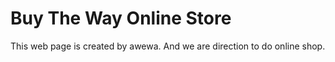 # Buy The Way Online Store
This web page is created by awewa.
And we are direction to do online shop.
